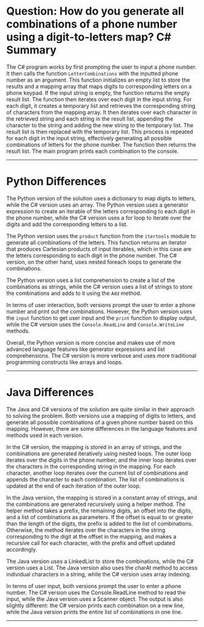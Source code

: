 # Question: How do you generate all combinations of a phone number using a digit-to-letters map? C# Summary

The C# program works by first prompting the user to input a phone number. It then calls the function `LetterCombinations` with the inputted phone number as an argument. This function initializes an empty list to store the results and a mapping array that maps digits to corresponding letters on a phone keypad. If the input string is empty, the function returns the empty result list. The function then iterates over each digit in the input string. For each digit, it creates a temporary list and retrieves the corresponding string of characters from the mapping array. It then iterates over each character in the retrieved string and each string in the result list, appending the character to the string and adding the new string to the temporary list. The result list is then replaced with the temporary list. This process is repeated for each digit in the input string, effectively generating all possible combinations of letters for the phone number. The function then returns the result list. The main program prints each combination to the console.

---

# Python Differences

The Python version of the solution uses a dictionary to map digits to letters, while the C# version uses an array. The Python version uses a generator expression to create an iterable of the letters corresponding to each digit in the phone number, while the C# version uses a for loop to iterate over the digits and add the corresponding letters to a list.

The Python version uses the `product` function from the `itertools` module to generate all combinations of the letters. This function returns an iterator that produces Cartesian products of input iterables, which in this case are the letters corresponding to each digit in the phone number. The C# version, on the other hand, uses nested foreach loops to generate the combinations.

The Python version uses a list comprehension to create a list of the combinations as strings, while the C# version uses a list of strings to store the combinations and adds to it using the `Add` method.

In terms of user interaction, both versions prompt the user to enter a phone number and print out the combinations. However, the Python version uses the `input` function to get user input and the `print` function to display output, while the C# version uses the `Console.ReadLine` and `Console.WriteLine` methods.

Overall, the Python version is more concise and makes use of more advanced language features like generator expressions and list comprehensions. The C# version is more verbose and uses more traditional programming constructs like arrays and loops.

---

# Java Differences

The Java and C# versions of the solution are quite similar in their approach to solving the problem. Both versions use a mapping of digits to letters, and generate all possible combinations of a given phone number based on this mapping. However, there are some differences in the language features and methods used in each version.

In the C# version, the mapping is stored in an array of strings, and the combinations are generated iteratively using nested loops. The outer loop iterates over the digits in the phone number, and the inner loop iterates over the characters in the corresponding string in the mapping. For each character, another loop iterates over the current list of combinations and appends the character to each combination. The list of combinations is updated at the end of each iteration of the outer loop.

In the Java version, the mapping is stored in a constant array of strings, and the combinations are generated recursively using a helper method. The helper method takes a prefix, the remaining digits, an offset into the digits, and a list of combinations as parameters. If the offset is equal to or greater than the length of the digits, the prefix is added to the list of combinations. Otherwise, the method iterates over the characters in the string corresponding to the digit at the offset in the mapping, and makes a recursive call for each character, with the prefix and offset updated accordingly.

The Java version uses a LinkedList to store the combinations, while the C# version uses a List. The Java version also uses the charAt method to access individual characters in a string, while the C# version uses array indexing.

In terms of user input, both versions prompt the user to enter a phone number. The C# version uses the Console.ReadLine method to read the input, while the Java version uses a Scanner object. The output is also slightly different: the C# version prints each combination on a new line, while the Java version prints the entire list of combinations in one line.

---
